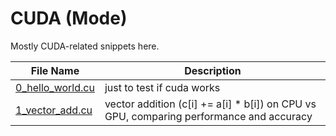 # CUDA (Mode)

Mostly CUDA-related snippets here.

| File Name | Description |
|-----------|-------------|
| [0_hello_world.cu](0_hello_world.cu) | just to test if cuda works |
| [1_vector_add.cu](1_vector_add.cu)  | vector addition (c[i] += a[i] * b[i]) on CPU vs GPU, comparing performance and accuracy |

